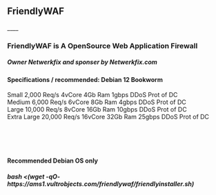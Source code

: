 <h2>FriendlyWAF</h2>
____

<h3>FriendlyWAF is A OpenSource Web Application Firewall</h3>

<h5>Owner Netwerkfix and sponser by Netwerkfix.com</h5>

<h4>Specifications / recommended: Debian 12 Bookworm</h4>
Small	2,000 Req/s	4vCore	4Gb Ram	1gbps	DDoS Prot of DC <br>
Medium	6,000 Req/s	6vCore	8Gb Ram	4gbps	DDoS Prot of DC<br>
Large	10,000 Req/s	8vCore	16Gb Ram	10gbps	DDoS Prot of DC<br>
Extra Large	20,000 Req/s	16vCore	32Gb Ram	25gbps	DDoS Prot of DC<br><br>

<br><br>
<h4>Recommended Debian OS only</h3>
<h5>bash <(wget -qO- https://ams1.vultrobjects.com/friendlywaf/friendlyinstaller.sh)</h5>
